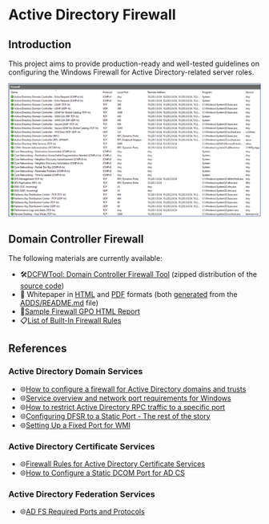# Active Directory Firewall

## Introduction

This project aims to provide production-ready and well-tested guidelines on configuring the Windows Firewall
for Active Directory-related server roles.

![Windows Firewall with Advanced Security Screenshot](Images/Screenshots/dc-firewall.png)

## Domain Controller Firewall

The following materials are currently available:

- 🛠️[DCFWTool: Domain Controller Firewall Tool](https://github.com/MichaelGrafnetter/active-directory-firewall/releases/download/v1.1/DCFWTool_v1_0.zip)
  (zipped distribution of the [source code](https://github.com/MichaelGrafnetter/active-directory-firewall/tree/main/ADDS/DCFWTool))
- 📄 Whitepaper in [HTML](https://firewall.dsinternals.com/ADDS)
  and [PDF](https://github.com/MichaelGrafnetter/active-directory-firewall/releases/download/v1.1/Domain_Controller_Firewall_v1_1.pdf)
  formats (both [generated](https://github.com/MichaelGrafnetter/active-directory-firewall/tree/main/.github/workflows)
  from the [ADDS/README.md](https://github.com/MichaelGrafnetter/active-directory-firewall/blob/main/ADDS/README.md) file)
- 📜[Sample Firewall GPO HTML Report](https://firewall.dsinternals.com/ADDS/GPOReport.html)
- 📋[List of Built-In Firewall Rules](https://github.com/MichaelGrafnetter/active-directory-firewall/blob/main/ADDS/inbound-builtin-firewall-rules.csv)

## References

### Active Directory Domain Services

- 🌐[How to configure a firewall for Active Directory domains and trusts](https://learn.microsoft.com/en-us/troubleshoot/windows-server/active-directory/config-firewall-for-ad-domains-and-trusts)
- 🌐[Service overview and network port requirements for Windows](https://learn.microsoft.com/en-us/troubleshoot/windows-server/networking/service-overview-and-network-port-requirements)
- 🌐[How to restrict Active Directory RPC traffic to a specific port](https://learn.microsoft.com/en-us/troubleshoot/windows-server/active-directory/restrict-ad-rpc-traffic-to-specific-port)
- 🌐[Configuring DFSR to a Static Port - The rest of the story](https://techcommunity.microsoft.com/t5/ask-the-directory-services-team/configuring-dfsr-to-a-static-port-the-rest-of-the-story/ba-p/396746)
- 🌐[Setting Up a Fixed Port for WMI](https://learn.microsoft.com/en-us/windows/win32/wmisdk/setting-up-a-fixed-port-for-wmi)

### Active Directory Certificate Services

- 🌐[Firewall Rules for Active Directory Certificate Services](https://techcommunity.microsoft.com/t5/core-infrastructure-and-security/firewall-rules-for-active-directory-certificate-services/ba-p/1128612)
- 🌐[How to Configure a Static DCOM Port for AD CS](https://learn.microsoft.com/en-us/archive/technet-wiki/1559.how-to-configure-a-static-dcom-port-for-ad-cs)

### Active Directory Federation Services

- 🌐[AD FS Required Ports and Protocols](https://learn.microsoft.com/en-us/windows-server/identity/ad-fs/deployment/best-practices-securing-ad-fs#ports-required)
